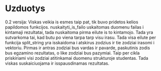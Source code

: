 # Uzduotys
0.2 versija: 
Viskas veikia is esmes taip pat, tik buvo pridetos kelios papildomos funkcijos. nuskaityti_is_failo uskaitomas duomenu failas i kintamaji rezultatai, tada nuskaitoma pirma eilute is to kintamojo. Tada yra sutvarkoma tai, kad butu po viena tarpa tarp visu irasu. Tada visa eilute per funkcija split_string yra isskaidoma i atskirus zodzius ir tie zodziai irasomi i vektoriu. Pirmas ir antras zodziai bus vardas ir pavarde, paskutinis zodis bus egzamino rezultatas, o like zodziai bus pazymiai. Taip per cikla priskiriami visi zodziai atitinkamai duomenu strukturoje studentas. Tada viskas suskaiciuojama ir isspausdinamas rezultatas.
